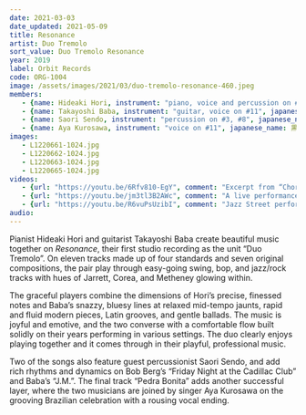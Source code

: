 ```yaml
---
date: 2021-03-03
date_updated: 2021-05-09
title: Resonance
artist: Duo Tremolo
sort_value: Duo Tremolo Resonance
year: 2019
label: Orbit Records
code: ORG-1004
image: /assets/images/2021/03/duo-tremolo-resonance-460.jpeg
members:
   - {name: Hideaki Hori, instrument: "piano, voice and percussion on #11", japanese_name: 堀秀彰, url: "https://www.hideakihori.com/"}
   - {name: Takayoshi Baba, instrument: "guitar, voice on #11", japanese_name: 馬場孝喜, url: "https://babaviolao.wixsite.com/babatakayoshi"}
   - {name: Saori Sendo, instrument: "percussion on #3, #8", japanese_name: 仙道さおり, url: "http://www.c-a-s-net.co.jp/saoli/"}
   - {name: Aya Kurosawa, instrument: "voice on #11", japanese_name: 黒沢綾, url: "https://ayakurosawa.me/"}
images:
   - L1220661-1024.jpg
   - L1220662-1024.jpg
   - L1220663-1024.jpg
   - L1220665-1024.jpg
videos: 
   - {url: "https://youtu.be/6Rfv810-EgY", comment: "Excerpt from “Choro de Tremolo”, the second track on this album"}
   - {url: "https://youtu.be/jm3tl3B2AWc", comment: "A live performance of Friday Night at the Ca..."}
   - {url: "https://youtu.be/R6vuPsUzibI", comment: "Jazz Street performance"}
audio:
---
```

Pianist Hideaki Hori and guitarist Takayoshi Baba create beautiful music together on *Resonance*, their first studio recording as the unit “Duo Tremolo”. On eleven tracks made up of four standards and seven original compositions, the pair play through easy-going swing, bop, and jazz/rock tracks with hues of Jarrett, Corea, and Metheney glowing within.

The graceful players combine the dimensions of Hori’s precise, finessed notes and Baba’s snazzy, bluesy lines at relaxed mid-tempo jaunts, rapid and fluid modern pieces, Latin grooves, and gentle ballads. The music is joyful and emotive, and the two converse with a comfortable flow built solidly on their years performing in various settings. The duo clearly enjoys playing together and it comes through in their playful, professional music.

Two of the songs also feature guest percussionist Saori Sendo, and add rich rhythms and dynamics on Bob Berg’s “Friday Night at the Cadillac Club” and Baba’s “J.M.”. The final track “Pedra Bonita” adds another successful layer, where the two musicians are joined by singer Aya Kurosawa on the grooving Brazilian celebration with a rousing vocal ending.

